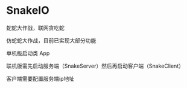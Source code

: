 # SnakeIO
蛇蛇大作战，联网贪吃蛇

仿蛇蛇大作战，目前已实现大部分功能

单机版启动类 App

联机版需先启动服务端（SnakeServer）然后再启动客户端（SnakeClient）

客户端需要配置服务端ip地址

